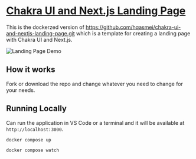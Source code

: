 # [Chakra UI and Next.js Landing Page](https://chakra-ui-and-nextjs-landing-page.vercel.app/)

This is the dockerzed version of <https://github.com/hqasmei/chakra-ui-and-nextjs-landing-page.git> which is a template for creating a landing page with Chakra UI and Next.js.

![Landing Page Demo](demo/demo.gif)

## How it works

Fork or download the repo and change whatever you need to change for your needs.

## Running Locally

Can run the application in VS Code or a terminal and it will be available at `http://localhost:3000`.

```bash
docker compose up

docker compose watch
```
